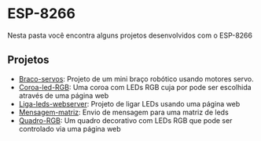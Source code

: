 # ESP-8266

Nesta pasta você encontra alguns projetos desenvolvidos com o ESP-8266

## Projetos

-   [Braco-servos](./Braco-Servos/): Projeto de um mini braço robótico usando motores servo.
-   [Coroa-led-RGB](./Coroa-led-RGB/): Uma coroa com LEDs RGB cuja por pode ser escolhida através de uma página web
-   [Liga-leds-webserver](./Liga-leds-webserver/): Projeto de ligar LEDs usando uma página web
-   [Mensagem-matriz](./Mensagem-matriz/): Envio de mensagem para uma matriz de leds
-   [Quadro-RGB](./Quadro-RGB/): Um quadro decorativo com LEDs RGB que pode ser controlado via uma página web
